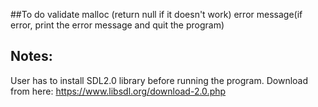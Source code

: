 ##To do
validate malloc (return null if it doesn't work)
error message(if error, print the error message and quit the program)

## Notes:
User has to install SDL2.0 library before running the program.
Download from here: https://www.libsdl.org/download-2.0.php
